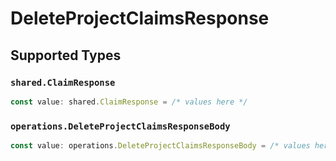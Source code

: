 # DeleteProjectClaimsResponse


## Supported Types

### `shared.ClaimResponse`

```typescript
const value: shared.ClaimResponse = /* values here */
```

### `operations.DeleteProjectClaimsResponseBody`

```typescript
const value: operations.DeleteProjectClaimsResponseBody = /* values here */
```

